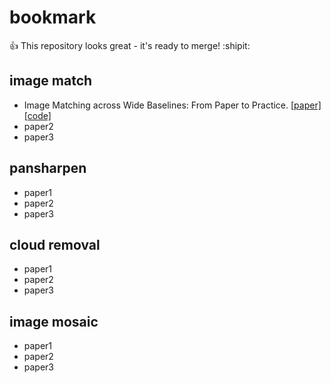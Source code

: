 # bookmark
:+1: This repository looks great - it's ready to merge! :shipit:
## image match
- Image Matching across Wide Baselines: From Paper to Practice. [[paper]](https://arxiv.org/abs/2003.01587) [[code]](https://github.com/vcg-uvic/image-matching-benchmark)
- paper2
- paper3

## pansharpen
- paper1
- paper2
- paper3

## cloud removal
- paper1
- paper2
- paper3

## image mosaic
- paper1
- paper2
- paper3
